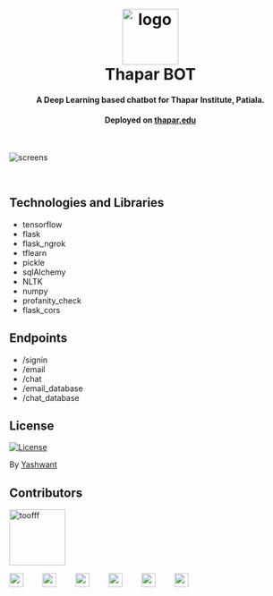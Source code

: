 <h1 align="center">
  <br>
  <a href="http://thapar.edu"><img src="https://raw.githubusercontent.com/meyash/thapar_bot/master/static/img/logo.png?token=AFBER77M5KPDYFZUATEXQJS7OSH6O" alt="logo" width="100"></a>
  <br>
    Thapar BOT
  <br>
</h1>

<h4 align="center">A Deep Learning based chatbot for Thapar Institute, Patiala.</h4>
<h4 align="center">Deployed on <a href="http://thapar.edu">thapar.edu</a></h4>
<br />

![screens](./static/screens.png)

<br />

## Technologies and Libraries

- tensorflow
- flask
- flask_ngrok
- tflearn
- pickle
- sqlAlchemy
- NLTK
- numpy
- profanity_check
- flask_cors

## Endpoints

- /signin
- /email
- /chat
- /email_database
- /chat_database

## License

[![License](https://img.shields.io/badge/license-MIT-blue.svg)](/LICENSE.md)

By [Yashwant](https://github.com/meyash)

## Contributors

<img src="https://avatars3.githubusercontent.com/u/21121279?s=460&u=f0450278b2b569c4443ab8ee03f9dff7015da5bf&v=4" width="100px;" alt="toofff"/><br />

<a href="https://meyash.xyz/" style="margin-right:30px;"><img src="https://meyash.xyz/assets/icons/siteicon.png" width="25"></a>
<a href="https://meyash.xyz/resume.pdf" style="margin-right:30px;"><img src="https://cdn.jsdelivr.net/npm/simple-icons@v3/icons/libreoffice.svg" width="25"></a> 
<a href="https://www.linkedin.com/in/meyash21/" style="margin-right:30px;"><img src="https://cdn.jsdelivr.net/npm/simple-icons@v3/icons/linkedin.svg" width="25"></a>
<a href="https://twitter.com/meyash21" style="margin-right:30px;"><img src="https://cdn.jsdelivr.net/npm/simple-icons@v3/icons/twitter.svg" width="25"></a>
<a href="https://www.instagram.com/meyash21/" style="margin-right:30px;"><img src="https://cdn.jsdelivr.net/npm/simple-icons@v3/icons/instagram.svg" width="25"></a>
<a href="https://www.codechef.com/users/meyash21" style="margin-right:30px;"><img src="https://cdn.jsdelivr.net/npm/simple-icons@v3/icons/codechef.svg" width="25"></a>  
